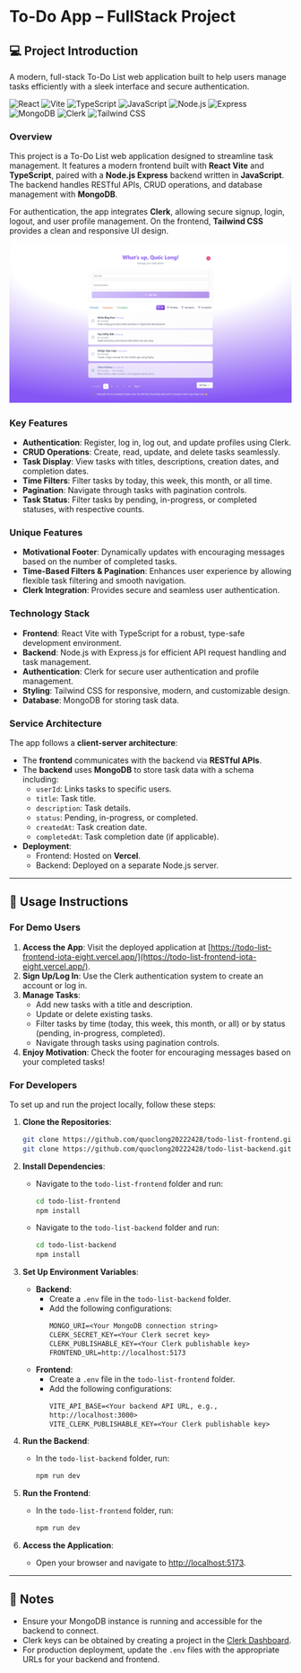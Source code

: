 # To-Do App – FullStack Project

## 💻 Project Introduction

A modern, full-stack To-Do List web application built to help users manage tasks efficiently with a sleek interface and secure authentication.

![React](https://img.shields.io/badge/React-61DAFB?logo=react&logoColor=black&style=flat-square)
![Vite](https://img.shields.io/badge/Vite-646CFF?logo=vite&logoColor=white&style=flat-square)
![TypeScript](https://img.shields.io/badge/TypeScript-3178C6?logo=typescript&logoColor=white&style=flat-square)
![JavaScript](https://img.shields.io/badge/JavaScript-F7DF1E?logo=javascript&logoColor=black&style=flat-square)
![Node.js](https://img.shields.io/badge/Node.js-339933?logo=node.js&logoColor=white&style=flat-square)
![Express](https://img.shields.io/badge/Express-000000?logo=express&logoColor=white&style=flat-square)
![MongoDB](https://img.shields.io/badge/MongoDB-47A248?logo=mongodb&logoColor=white&style=flat-square)
![Clerk](https://img.shields.io/badge/Clerk-6B33A8?logo=clerk&logoColor=white&style=flat-square)
![Tailwind CSS](https://img.shields.io/badge/Tailwind_CSS-38B2AC?logo=tailwind-css&logoColor=white&style=flat-square)

### Overview
This project is a To-Do List web application designed to streamline task management. It features a modern frontend built with **React Vite** and **TypeScript**, paired with a **Node.js Express** backend written in **JavaScript**. The backend handles RESTful APIs, CRUD operations, and database management with **MongoDB**.  

For authentication, the app integrates **Clerk**, allowing secure signup, login, logout, and user profile management. On the frontend, **Tailwind CSS** provides a clean and responsive UI design.


![Main Screen Preview](./src/assets/mainscreen.png)

### Key Features
- **Authentication**: Register, log in, log out, and update profiles using Clerk.
- **CRUD Operations**: Create, read, update, and delete tasks seamlessly.
- **Task Display**: View tasks with titles, descriptions, creation dates, and completion dates.
- **Time Filters**: Filter tasks by today, this week, this month, or all time.
- **Pagination**: Navigate through tasks with pagination controls.
- **Task Status**: Filter tasks by pending, in-progress, or completed statuses, with respective counts.

### Unique Features
- **Motivational Footer**: Dynamically updates with encouraging messages based on the number of completed tasks.
- **Time-Based Filters & Pagination**: Enhances user experience by allowing flexible task filtering and smooth navigation.
- **Clerk Integration**: Provides secure and seamless user authentication.

### Technology Stack
- **Frontend**: React Vite with TypeScript for a robust, type-safe development environment.
- **Backend**: Node.js with Express.js for efficient API request handling and task management.
- **Authentication**: Clerk for secure user authentication and profile management.
- **Styling**: Tailwind CSS for responsive, modern, and customizable design.
- **Database**: MongoDB for storing task data.

### Service Architecture
The app follows a **client-server architecture**:
- The **frontend** communicates with the backend via **RESTful APIs**.
- The **backend** uses **MongoDB** to store task data with a schema including:
  - `userId`: Links tasks to specific users.
  - `title`: Task title.
  - `description`: Task details.
  - `status`: Pending, in-progress, or completed.
  - `createdAt`: Task creation date.
  - `completedAt`: Task completion date (if applicable).
- **Deployment**:
  - Frontend: Hosted on **Vercel**.
  - Backend: Deployed on a separate Node.js server.

---

## 🚀 Usage Instructions

### For Demo Users
1. **Access the App**: Visit the deployed application at [https://todo-list-frontend-iota-eight.vercel.app/](https://todo-list-frontend-iota-eight.vercel.app/).
2. **Sign Up/Log In**: Use the Clerk authentication system to create an account or log in.
3. **Manage Tasks**:
   - Add new tasks with a title and description.
   - Update or delete existing tasks.
   - Filter tasks by time (today, this week, this month, or all) or by status (pending, in-progress, completed).
   - Navigate through tasks using pagination controls.
4. **Enjoy Motivation**: Check the footer for encouraging messages based on your completed tasks!

### For Developers
To set up and run the project locally, follow these steps:

1. **Clone the Repositories**:
   ```bash
   git clone https://github.com/quoclong20222428/todo-list-frontend.git
   git clone https://github.com/quoclong20222428/todo-list-backend.git
   ```

2. **Install Dependencies**:
   - Navigate to the `todo-list-frontend` folder and run:
     ```bash
     cd todo-list-frontend
     npm install
     ```
   - Navigate to the `todo-list-backend` folder and run:
     ```bash
     cd todo-list-backend
     npm install
     ```

3. **Set Up Environment Variables**:
   - **Backend**:
     - Create a `.env` file in the `todo-list-backend` folder.
     - Add the following configurations:
       ```
       MONGO_URI=<Your MongoDB connection string>
       CLERK_SECRET_KEY=<Your Clerk secret key>
       CLERK_PUBLISHABLE_KEY=<Your Clerk publishable key>
       FRONTEND_URL=http://localhost:5173
       ```
   - **Frontend**:
     - Create a `.env` file in the `todo-list-frontend` folder.
     - Add the following configurations:
       ```
       VITE_API_BASE=<Your backend API URL, e.g., http://localhost:3000>
       VITE_CLERK_PUBLISHABLE_KEY=<Your Clerk publishable key>
       ```

4. **Run the Backend**:
   - In the `todo-list-backend` folder, run:
     ```bash
     npm run dev
     ```

5. **Run the Frontend**:
   - In the `todo-list-frontend` folder, run:
     ```bash
     npm run dev
     ```

6. **Access the Application**:
   - Open your browser and navigate to [http://localhost:5173](http://localhost:5173).

---

## 📝 Notes
- Ensure your MongoDB instance is running and accessible for the backend to connect.
- Clerk keys can be obtained by creating a project in the [Clerk Dashboard](https://clerk.dev/).
- For production deployment, update the `.env` files with the appropriate URLs for your backend and frontend.